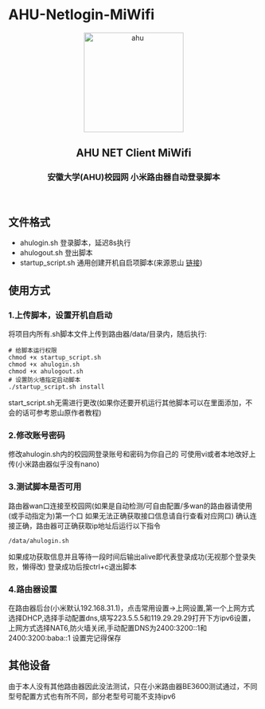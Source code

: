 # AHU-Netlogin-MiWifi
<p align="center">
<img src="https://github.com/MoeclubM/AHU-Netlogin-WinUI3/blob/main/Assets/logo.png?raw=true" width="200" alt="ahu"/>
</p>
<h2 align="center">AHU NET Client MiWifi</h2>
<h3 align="center">安徽大学(AHU)校园网 小米路由器自动登录脚本</h3>
<p align="center">
<img src="https://img.shields.io/github/v/release/MoeclubM/AHU-Netlogin-MiWifi" alt="">
<img src="https://img.shields.io/github/issues/MoeclubM/AHU-Netlogin-MiWifi?color=rgb%2877%20199%20166%29" alt="">
<img src="https://img.shields.io/github/downloads/MoeclubM/AHU-Netlogin-MiWifi/total?color=ea8f14&label=users" alt="">
<img src="https://img.shields.io/github/license/MoeclubM/AHU-Netlogin-MiWifi" alt="">
</p>
 

## 文件格式
- ahulogin.sh 登录脚本，延迟8s执行
- ahulogout.sh 登出脚本
- startup_script.sh 通用创建开机自启项脚本(来源恩山 [链接](https://www.right.com.cn/forum/thread-8340357-1-1.html))

## 使用方式
### 1.上传脚本，设置开机自启动
将项目内所有.sh脚本文件上传到路由器/data/目录内，随后执行:
```
# 给脚本运行权限
chmod +x startup_script.sh
chmod +x ahulogin.sh
chmod +x ahulogout.sh
# 设置防火墙指定启动脚本
./startup_script.sh install
```
start_script.sh无需进行更改(如果你还要开机运行其他脚本可以在里面添加，不会的话可参考恩山原作者教程)

### 2.修改账号密码
修改ahulogin.sh内的校园网登录账号和密码为你自己的
可使用vi或者本地改好上传(小米路由器似乎没有nano)
### 3.测试脚本是否可用
路由器wan口连接至校园网(如果是自动检测/可自由配置/多wan的路由器请使用(或手动指定为)第一个口 如果无法正确获取接口信息请自行查看对应网口)
确认连接正确，路由器可正确获取ip地址后运行以下指令
```shell
/data/ahulogin.sh
```
如果成功获取信息并且等待一段时间后输出alive即代表登录成功(无视那个登录失败，懒得改)
登录成功后按ctrl+c退出脚本

### 4.路由器设置
在路由器后台(小米默认192.168.31.1)，点击常用设置->上网设置,第一个上网方式选择DHCP,选择手动配置dns,填写223.5.5.5和119.29.29.29打开下方ipv6设置，上网方式选择NAT6,防火墙关闭,手动配置DNS为2400:3200::1和2400:3200:baba::1 设置完记得保存

## 其他设备
由于本人没有其他路由器因此没法测试，只在小米路由器BE3600测试通过，不同型号配置方式也有所不同，部分老型号可能不支持ipv6